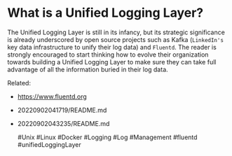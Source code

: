 # What is a Unified Logging Layer?

The Unified Logging Layer is still in its infancy, but its strategic
significance is already underscored by open source projects such as
Kafka (`LinkedIn's` key data infrastructure to unify their log data) and
`Fluentd`. The reader is strongly encouraged to start thinking how to
evolve their organization towards building a Unified Logging Layer to
make sure they can take full advantage of all the information buried in
their log data.

Related:
  - https://www.fluentd.org
  - 20220902041719/README.md
  - 20220902043235/README.md

    #Unix #Linux #Docker #Logging #Log #Management #fluentd
    #unifiedLoggingLayer

